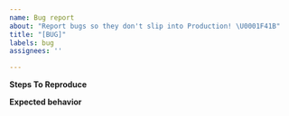 ```yaml
---
name: Bug report
about: "Report bugs so they don't slip into Production! \U0001F41B"
title: "[BUG]"
labels: bug
assignees: ''

---
```


**Steps To Reproduce**

**Expected behavior**
